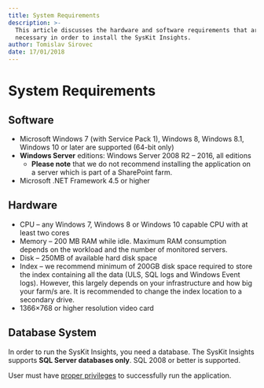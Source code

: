 ```yaml
---
title: System Requirements
description: >-
  This article discusses the hardware and software requirements that are 
  necessary in order to install the SysKit Insights.
author: Tomislav Sirovec
date: 17/01/2018
---
```


# System Requirements

## Software

* Microsoft Windows 7 \(with Service Pack 1\), Windows 8, Windows 8.1, Windows 10 or later are supported \(64-bit only\)
* **Windows Server** editions: Windows Server 2008 R2 – 2016, all editions
  * **Please note** that we do not recommend installing the application on a server which is part of a SharePoint farm.
* Microsoft .NET Framework 4.5 or higher

## Hardware

* CPU – any Windows 7, Windows 8 or Windows 10 capable CPU with at least two cores
* Memory – 200 MB RAM while idle. Maximum RAM consumption depends on the workload and the number of monitored servers. 
* Disk – 250MB of available hard disk space
* Index – we recommend minimum of 200GB disk space required to store the index containing all the data \(ULS, SQL logs and Windows Event logs\). However, this largely depends on your infrastructure and how big your farm/s are. It is recommended to change the index location to a secondary drive.
* 1366×768 or higher resolution video card

## Database System

In order to run the SysKit Insights, you need a database. The SysKit Insights supports **SQL Server databases only**. SQL 2008 or better is supported.

User must have [proper privileges](user-permissions-requirements.md) to successfully run the application.

